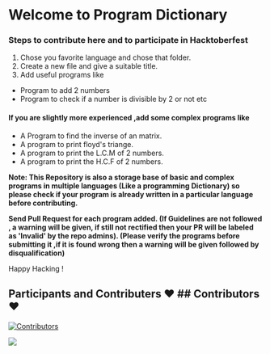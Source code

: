 # Welcome to Program Dictionary

### Steps to contribute here and to participate in Hacktoberfest

1) Chose you favorite language and chose that folder.
2) Create a new file and give a suitable title.
3) Add useful programs like

* Program to add 2 numbers
* Program to check if a number is divisible by 2 or not etc
#### If you are slightly more experienced ,add some complex programs like
* A Program to find the inverse of an matrix.
* A program to print floyd's triange.
* A program to print the L.C.M of 2 numbers.
* A program to print the H.C.F of 2 numbers.

**Note: This Repository is also a storage base of basic and complex programs in multiple languages (Like a programming Dictionary) so please check if your program is already written in a particular language before contributing.**

**Send Pull Request for each program added.
(If Guidelines are not followed , a warning will be given, if still not rectified then your PR will be labeled as 'Invalid' by the repo admins). (Please verify the programs before submitting it ,if it is found wrong then a warning will be given followed by disqualification)**

Happy Hacking !

## Participants and Contributers :heart: ## Contributors ❤️ 
[![Contributors](https://img.shields.io/badge/All_Contributors-2-orange.svg?style=flat-square)](https://github.com/iAbhishekBasu/Program_Dictionary/graphs/contributors)

<a href="https://github.com/iAbhishekBasu/Program_Dictionary/graphs/contributors">
  <img src="https://contributors-img.web.app/image?repo=iAbhishekBasu/Program_Dictionary" />
</a>


